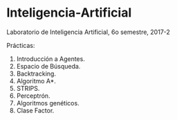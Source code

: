 # Inteligencia-Artificial
Laboratorio de Inteligencia Artificial, 6o semestre, 2017-2

Prácticas:

1. Introducción a Agentes.
2. Espacio de Búsqueda.
3. Backtracking.
4. Algoritmo A*.
5. STRIPS.
6. Perceptrón.
7. Algoritmos genéticos.
8. Clase Factor.
